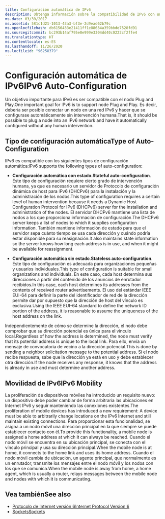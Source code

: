 ```yaml
---
title: Configuración automática de IPv6
description: Obtenga información sobre la compatibilidad de IPv6 con un nodo Plug and Play, donde el nodo se une a una red IPv6 y se configura sin intervención humana.
ms.date: 03/30/2017
ms.assetid: 581c1d21-1013-43a3-bf3e-2d9ead62b79c
ms.openlocfilehash: db6156433e21411ff1e88634a359bbde7528fd91
ms.sourcegitcommit: bc293b14af795e0e999e3304dd40c0222cf2ffe4
ms.translationtype: HT
ms.contentlocale: es-ES
ms.lasthandoff: 11/26/2020
ms.locfileid: "96258379"
---
```

# <a name="ipv6-auto-configuration"></a><span data-ttu-id="6f5e6-103">Configuración automática de IPv6</span><span class="sxs-lookup"><span data-stu-id="6f5e6-103">IPv6 Auto-Configuration</span></span>

<span data-ttu-id="6f5e6-104">Un objetivo importante para IPv6 es ser compatible con el nodo Plug and Play.</span><span class="sxs-lookup"><span data-stu-id="6f5e6-104">One important goal for IPv6 is to support node Plug and Play.</span></span> <span data-ttu-id="6f5e6-105">Es decir, debería ser posible conectar un nodo en una red IPv6 y hacer que se configurase automáticamente sin intervención humana.</span><span class="sxs-lookup"><span data-stu-id="6f5e6-105">That is, it should be possible to plug a node into an IPv6 network and have it automatically configured without any human intervention.</span></span>  
  
## <a name="type-of-auto-configuration"></a><span data-ttu-id="6f5e6-106">Tipo de configuración automática</span><span class="sxs-lookup"><span data-stu-id="6f5e6-106">Type of Auto-Configuration</span></span>  

 <span data-ttu-id="6f5e6-107">IPv6 es compatible con los siguientes tipos de configuración automática:</span><span class="sxs-lookup"><span data-stu-id="6f5e6-107">IPv6 supports the following types of auto-configuration:</span></span>  
  
- <span data-ttu-id="6f5e6-108">**Configuración automática con estado**.</span><span class="sxs-lookup"><span data-stu-id="6f5e6-108">**Stateful auto-configuration**.</span></span> <span data-ttu-id="6f5e6-109">Este tipo de configuración requiere cierto grado de intervención humana, ya que es necesario un servidor de Protocolo de configuración dinámica de host para IPv6 (DHCPv6) para la instalación y la administración de los nodos.</span><span class="sxs-lookup"><span data-stu-id="6f5e6-109">This type of configuration requires a certain level of human intervention because it needs a Dynamic Host Configuration Protocol for IPv6 (DHCPv6) server for the installation and administration of the nodes.</span></span> <span data-ttu-id="6f5e6-110">El servidor DHCPv6 mantiene una lista de nodos a los que proporciona información de configuración.</span><span class="sxs-lookup"><span data-stu-id="6f5e6-110">The DHCPv6 server keeps a list of nodes to which it supplies configuration information.</span></span> <span data-ttu-id="6f5e6-111">También mantiene información de estado para que el servidor sepa cuánto tiempo se usa cada dirección y cuándo podría estar disponible para su reasignación.</span><span class="sxs-lookup"><span data-stu-id="6f5e6-111">It also maintains state information so the server knows how long each address is in use, and when it might be available for reassignment.</span></span>  
  
- <span data-ttu-id="6f5e6-112">**Configuración automática sin estado**.</span><span class="sxs-lookup"><span data-stu-id="6f5e6-112">**Stateless auto-configuration**.</span></span> <span data-ttu-id="6f5e6-113">Este tipo de configuración es adecuada para organizaciones pequeñas y usuarios individuales.</span><span class="sxs-lookup"><span data-stu-id="6f5e6-113">This type of configuration is suitable for small organizations and individuals.</span></span> <span data-ttu-id="6f5e6-114">En este caso, cada host determina sus direcciones a partir del contenido de los anuncios de enrutador recibidos.</span><span class="sxs-lookup"><span data-stu-id="6f5e6-114">In this case, each host determines its addresses from the contents of received router advertisements.</span></span> <span data-ttu-id="6f5e6-115">El uso del estándar IEEE EUI-64 para definir la parte del identificador de red de la dirección permite dar por supuesto que la dirección de host del vínculo es exclusiva.</span><span class="sxs-lookup"><span data-stu-id="6f5e6-115">Using the IEEE EUI-64 standard to define the network ID portion of the address, it is reasonable to assume the uniqueness of the host address on the link.</span></span>  
  
 <span data-ttu-id="6f5e6-116">Independientemente de cómo se determine la dirección, el nodo debe comprobar que su dirección potencial es única para el vínculo local.</span><span class="sxs-lookup"><span data-stu-id="6f5e6-116">Regardless of how the address is determined, the node must verify that its potential address is unique to the local link.</span></span> <span data-ttu-id="6f5e6-117">Para ello, envía un mensaje de convocatoria de vecino a la dirección potencial.</span><span class="sxs-lookup"><span data-stu-id="6f5e6-117">This is done by sending a neighbor solicitation message to the potential address.</span></span> <span data-ttu-id="6f5e6-118">Si el nodo recibe respuesta, sabe que la dirección ya está en uso y debe establecer otra dirección.</span><span class="sxs-lookup"><span data-stu-id="6f5e6-118">If the node receives any response, it knows that the address is already in use and must determine another address.</span></span>  
  
## <a name="ipv6-mobility"></a><span data-ttu-id="6f5e6-119">Movilidad de IPv6</span><span class="sxs-lookup"><span data-stu-id="6f5e6-119">IPv6 Mobility</span></span>  

 <span data-ttu-id="6f5e6-120">La proliferación de dispositivos móviles ha introducido un requisito nuevo: un dispositivo debe poder cambiar de forma arbitraria las ubicaciones en Internet IPv6 y seguir manteniendo las conexiones existentes.</span><span class="sxs-lookup"><span data-stu-id="6f5e6-120">The proliferation of mobile devices has introduced a new requirement: A device must be able to arbitrarily change locations on the IPv6 Internet and still maintain existing connections.</span></span> <span data-ttu-id="6f5e6-121">Para proporcionar esta funcionalidad, se asigna a un nodo móvil una dirección principal en la que siempre se puede establecer contacto con él.</span><span class="sxs-lookup"><span data-stu-id="6f5e6-121">To provide this functionality, a mobile node is assigned a home address at which it can always be reached.</span></span> <span data-ttu-id="6f5e6-122">Cuando el nodo móvil se encuentra en su ubicación principal, se conecta con el vínculo principal y usa su dirección principal.</span><span class="sxs-lookup"><span data-stu-id="6f5e6-122">When the mobile node is at home, it connects to the home link and uses its home address.</span></span> <span data-ttu-id="6f5e6-123">Cuando el nodo móvil cambia de ubicación, un agente principal, que normalmente es un enrutador, transmite los mensajes entre el nodo móvil y los nodos con los que se comunica.</span><span class="sxs-lookup"><span data-stu-id="6f5e6-123">When the mobile node is away from home, a home agent, which is usually a router, relays messages between the mobile node and nodes with which it is communicating.</span></span>  
  
## <a name="see-also"></a><span data-ttu-id="6f5e6-124">Vea también</span><span class="sxs-lookup"><span data-stu-id="6f5e6-124">See also</span></span>

- [<span data-ttu-id="6f5e6-125">Protocolo de Internet versión 6</span><span class="sxs-lookup"><span data-stu-id="6f5e6-125">Internet Protocol Version 6</span></span>](internet-protocol-version-6.md)
- [<span data-ttu-id="6f5e6-126">Sockets</span><span class="sxs-lookup"><span data-stu-id="6f5e6-126">Sockets</span></span>](sockets.md)
